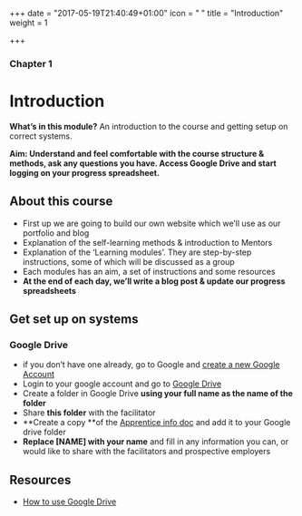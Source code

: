 +++
date = "2017-05-19T21:40:49+01:00"
icon = "<i class='fa fa-info-circle' aria-hidden='true'></i> "
title = "Introduction"
weight = 1

+++

### Chapter 1

# Introduction

**What’s in this module?** An introduction to the course and getting setup on correct systems.

**Aim: Understand and feel comfortable with the course structure & methods, ask any questions you have. Access Google Drive and start logging on your progress spreadsheet.**

## About this course

* First up we are going to build our own website which we’ll use as our portfolio and blog
* Explanation of the self-learning methods & introduction to Mentors
* Explanation of the ‘Learning modules’. They are step-by-step instructions, some of which will be discussed as a group
* Each modules has an aim, a set of instructions and some resources
* **At the end of each day, we’ll write a blog post & update our progress spreadsheets**

## Get set up on systems

### **Google Drive**

* if you don’t have one already, go to Google and [create a new Google Account](https://accounts.google.com/SignUp)
* Login to your google account and go to [Google Drive](https://drive.google.com/)
* Create a folder in Google Drive **using your full name as the name of the folder**
* Share **this folder** with the facilitator
* **Create a copy **of the [Apprentice info doc](https://docs.google.com/document/d/1c2Fr8Y7FrhAhFEicxzP4Hdo4kUGtkkD5zVdC237htFA/edit?usp=sharing) and add it to your Google drive folder
* **Replace \[NAME\] with your name** and fill in any information you can, or would like to share with the facilitators and prospective employers

## **Resources**

* [How to use Google Drive](http://www.digitaltrends.com/computing/how-to-use-google-drive/)
